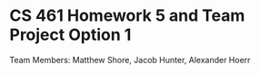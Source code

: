 # CS 461 Homework 5 and Team Project Option 1
Team Members: Matthew Shore, Jacob Hunter, Alexander Hoerr

